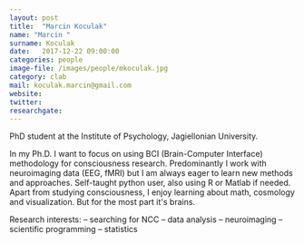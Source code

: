 ```yaml
---
layout: post
title:  "Marcin Koculak"
name: "Marcin "
surname: Koculak
date:   2017-12-22 09:00:00
categories: people
image-file: /images/people/mkoculak.jpg
category: clab
mail: koculak.marcin@gmail.com
website:
twitter:
researchgate:
---
```


PhD student at the Institute of Psychology, Jagiellonian University.

In my Ph.D. I want to focus on using BCI (Brain-Computer Interface) methodology for consciousness research. Predominantly I work with neuroimaging data (EEG, fMRI) but I am always eager to learn new methods and approaches. Self-taught python user, also using R or Matlab if needed. Apart from studying consciousness, I enjoy learning about math, cosmology and visualization. But for the most part it's brains.

Research interests:
– searching for NCC
– data analysis
– neuroimaging
– scientific programming
– statistics

